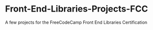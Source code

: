 # Front-End-Libraries-Projects-FCC
A few projects for the FreeCodeCamp Front End Libraries Certification
